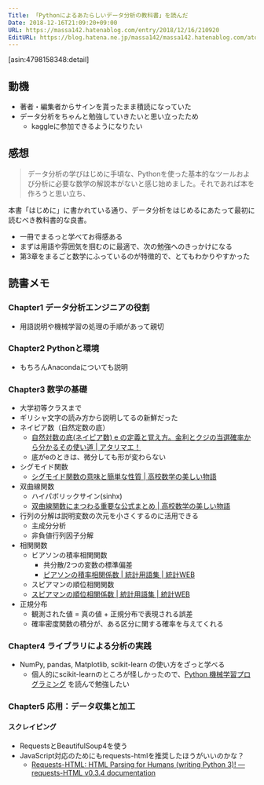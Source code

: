 ```yaml
---
Title: 「Pythonによるあたらしいデータ分析の教科書」を読んだ
Date: 2018-12-16T21:09:20+09:00
URL: https://massa142.hatenablog.com/entry/2018/12/16/210920
EditURL: https://blog.hatena.ne.jp/massa142/massa142.hatenablog.com/atom/entry/10257846132685769675
---
```


[asin:4798158348:detail]

## 動機
* 著者・編集者からサインを貰ったまま積読になっていた
* データ分析をちゃんと勉強していきたいと思い立ったため
  * kaggleに参加できるようになりたい

## 感想

> データ分析の学びはじめに手頃な、Pythonを使った基本的なツールおよび分析に必要な数学の解説本がないと感じ始めました。それであれば本を作ろうと思い立ち、

本書「はじめに」に書かれている通り、データ分析をはじめるにあたって最初に読むべき教科書的な良書。

* 一冊でまるっと学べてお得感ある
* まずは用語や雰囲気を掴むのに最適で、次の勉強へのきっかけになる
* 第3章をまるごと数学にふっているのが特徴的で、とてもわかりやすかった


## 読書メモ
### Chapter1 データ分析エンジニアの役割
* 用語説明や機械学習の処理の手順があって親切

### Chapter2 Pythonと環境
* もちろんAnacondaについても説明

### Chapter3 数学の基礎
* 大学初等クラスまで
* ギリシャ文字の読み方から説明してるの新鮮だった
* ネイピア数（自然定数の底）
	* [自然対数の底(ネイピア数) e の定義と覚え方。金利とクジの当選確率から分かるその使い道 | アタリマエ！](https://atarimae.biz/archives/10256)
	* 底がeのときは、微分しても形が変わらない
* シグモイド関数
	* [シグモイド関数の意味と簡単な性質 | 高校数学の美しい物語](https://mathtrain.jp/sigmoid)
* 双曲線関数
	* ハイパボリックサイン(sinhx)
	* [双曲線関数にまつわる重要な公式まとめ | 高校数学の美しい物語](https://mathtrain.jp/hyperbolic) 
* 行列の分解は説明変数の次元を小さくするのに活用できる
	* 主成分分析
	* 非負値行列因子分解
* 相関関数
	* ビアソンの積率相関関数
		* 共分散/2つの変数の標準偏差
		* [ピアソンの積率相関係数 | 統計用語集 | 統計WEB](https://bellcurve.jp/statistics/glossary/1233.html)
	* スピアマンの順位相関関数
	* [スピアマンの順位相関係数 | 統計用語集 | 統計WEB](https://bellcurve.jp/statistics/glossary/2052.html)
* 正規分布
	* 観測された値 = 真の値 + 正規分布で表現される誤差
	* 確率密度関数の積分が、ある区分に関する確率を与えてくれる


### Chapter4 ライブラリによる分析の実践
* NumPy, pandas, Matplotlib, scikit-learn の使い方をざっと学べる
  * 個人的にscikit-learnのところが怪しかったので、[Python 機械学習プログラミング](https://amzn.to/2BlE773) を読んで勉強したい

### Chapter5 応用：データ収集と加工
#### スクレイピング
* RequestsとBeautifulSoup4を使う
* JavaScript対応のためにもrequests-htmlを推奨したほうがいいのかな？
	* [Requests-HTML: HTML Parsing for Humans (writing Python 3)! — requests-HTML v0.3.4 documentation](https://html.python-requests.org/) 

